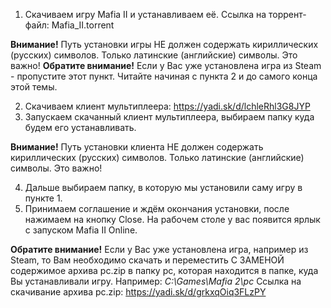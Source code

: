 1) Скачиваем игру Mafia II и устанавливаем её. Ссылка на торрент-файл: Mafia_II.torrent

**Внимание!** Путь установки игры НЕ должен содержать кириллических (русских) символов. Только латинские (английские) символы. Это важно! 
**Обратите внимание!** Если у Вас уже установлена игра из Steam - пропустите этот пункт. Читайте начиная с пункта 2 и до самого конца этой темы. 

2) Скачиваем клиент мультиплеера: https://yadi.sk/d/lchleRhl3G8JYP
3) Запускаем скачанный клиент мультиплеера, выбираем папку куда будем его устанавливать.

**Внимание!** Путь установки клиента НЕ должен содержать кириллических (русских) символов. Только латинские (английские) символы. Это важно!

4) Дальше выбираем папку, в которую мы установили саму игру в пункте 1.
5) Принимаем соглашение и ждём окончания установки, после нажимаем на кнопку Close. 
На рабочем столе у вас появится ярлык с запуском Mafia II Online. 

**Обратите внимание!** Если у Вас уже установлена игра, например из Steam, то Вам необходимо скачать и переместить С ЗАМЕНОЙ содержимое архива pc.zip в папку pc, которая находится в папке, куда Вы устанавливали игру. Например: *C:\Games\Mafia 2\pc*
Ссылка на скачивание архива pc.zip: https://yadi.sk/d/grkxqOiq3FLzPY 
